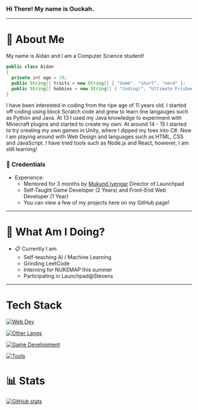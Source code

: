 ### Hi There! My name is Ouckah.
-----
# :postbox: About Me
My name is Aidan and I am a Computer Science student!

```java
public class Aidan
{
  private int age = 19;
  public String[] traits = new String[] { "dumb", "short", "nerd" };
  public String[] hobbies = new String[] { "Coding!", "Ultimate Frisbee", "Chess", "Wrestling", "Sleeping" };
}
```

I have been interested in coding from the ripe age of 11 years old. I started off coding using block Scratch code and grew to learn line langauges such as Python and Java. At 13 I used my Java knowledge to experiment with Minecraft plugins and started to create my own. At around 14 - 15 I started to try creating my own games in Unity, where I dipped my toes into C#. Now I am playing around with Web Design and languages such as HTML, CSS and JavaScript. I have tried tools such as Node.js and React, however, I am still learning!

### :briefcase: Credentials
- Experience:
  - Mentored for 3 months by [Mukund Iyengar](https://faculty.stevens.edu/miyengar) Director of Launchpad
  - Self-Taught Game Developer (2 Years) and Front-End Web Developer (1 Year)
  - You can view a few of my projects here on my GitHub page!
-----

# :round_pushpin: What Am I Doing?
- :clipboard: Currently I am:
  - Self-teaching AI / Machine Learning
  - Grinding LeetCode
  - Interning for NUKEMAP this summer
  - Participating in Launchpad@Stevens
-----

# Tech Stack
[![Web Dev](https://skillicons.dev/icons?i=html,css,js,ts,mongodb,express,react,nodejs,tailwind,next&theme=dark)](https://skillicons.dev)

[![Other Langs](https://skillicons.dev/icons?i=python,java,cpp,c&theme=dark)](https://skillicons.dev)

[![Game Development](https://skillicons.dev/icons?i=cs,unity,godot&theme=dark)](https://skillicons.dev)

[![Tools](https://skillicons.dev/icons?i=vscode,postman,netlify,idea,heroku,github,figma,eclipse&theme=dark)](https://skillicons.dev)

# :bar_chart: Stats
[![GitHub stats](https://github-readme-stats.vercel.app/api?username=ouckah)](https://github.com/anuraghazra/github-readme-stats)

